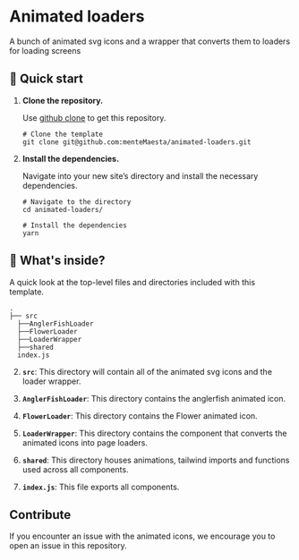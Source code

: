 # Animated loaders

A bunch of animated svg icons and a wrapper that converts them to loaders for loading screens

## 🚅 Quick start

1.  **Clone the repository.**

    Use [github clone](https://docs.github.com/en/repositories/creating-and-managing-repositories/cloning-a-repository#cloning-a-repository) to get this repository.

    ```shell
    # Clone the template
    git clone git@github.com:menteMaesta/animated-loaders.git
    ```

1.  **Install the dependencies.**

    Navigate into your new site’s directory and install the necessary dependencies.

    ```shell
    # Navigate to the directory
    cd animated-loaders/

    # Install the dependencies
    yarn
    ```

## 🔎 What's inside?

A quick look at the top-level files and directories included with this template.

    .
    ├── src
      ├──AnglerFishLoader
      ├──FlowerLoader
      ├──LoaderWrapper
      ├──shared
      index.js

2.  **`src`**: This directory will contain all of the animated svg icons and the loader wrapper.

3.  **`AnglerFishLoader`**: This directory contains the anglerfish animated icon.

4.  **`FlowerLoader`**: This directory contains the Flower animated icon.

5.  **`LoaderWrapper`**: This directory contains the component that converts the animated icons into page loaders.

6.  **`shared`**: This directory houses animations, tailwind imports and functions used across all components.

7.  **`index.js`**: This file exports all components.

## Contribute

If you encounter an issue with the animated icons, we encourage you to open an issue in this repository.
